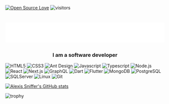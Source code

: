[![Open Source Love](https://badges.frapsoft.com/os/v1/open-source.svg?v=102)](https://github.com/ellerbrock/open-source-badge/)
![visitors](https://visitor-badge.laobi.icu/badge?page_id=alexissniffer)

<h1 align="center">
  <img src="https://raw.githubusercontent.com/alexissniffer/alexissniffer/master/name.svg" alt="Alexis Sniffer" />
</h1>

<h3 align="center">I am a software developer</h3>

![HTML5](https://img.shields.io/badge/HTML5-%23E34F26.svg?style=for-the-badge&logo=html5&logoColor=white)
![CSS3](https://img.shields.io/badge/CSS3-%231572B6.svg?style=for-the-badge&logo=css3&logoColor=white)
![Ant Design](https://img.shields.io/badge/AntDesign-%230170FE.svg?style=for-the-badge&logo=antdesign&logoColor=white)
![Javascript](https://img.shields.io/badge/Javascript-%23323330.svg?style=for-the-badge&logo=javascript&logoColor=23F7DF1E)
![Typescript](https://img.shields.io/badge/Typescript-%233178C6.svg?style=for-the-badge&logo=typescript&logoColor=white)
![Node.js](https://img.shields.io/badge/Node.js-%23339933.svg?style=for-the-badge&logo=node.js&logoColor=white)
![React](https://img.shields.io/badge/React-%2361DAFB.svg?style=for-the-badge&logo=react&logoColor=white)
![Next.js](https://img.shields.io/badge/Next.js-%23000000.svg?style=for-the-badge&logo=next.js&logoColor=white)
![GraphQL](https://img.shields.io/badge/GraphQL-%23E10098.svg?style=for-the-badge&logo=graphql&logoColor=white)
![Dart](https://img.shields.io/badge/Dart-%230175C2.svg?style=for-the-badge&logo=dart&logoColor=white)
![Flutter](https://img.shields.io/badge/Flutter-%2302569B.svg?style=for-the-badge&logo=flutter&logoColor=white)
![MongoDB](https://img.shields.io/badge/MongoDB-%2347A248.svg?style=for-the-badge&logo=mongodb&logoColor=white)
![PostgreSQL](https://img.shields.io/badge/PostgreSQL-%234169E1.svg?style=for-the-badge&logo=postgresql&logoColor=white)
![SQLServer](https://img.shields.io/badge/SQLServer-%23CC2927.svg?style=for-the-badge&logo=microsoftsqlserver&logoColor=white)
![Linux](https://img.shields.io/badge/Linux-%23FCC624.svg?style=for-the-badge&logo=linux&logoColor=black)
![Git](https://img.shields.io/badge/Git-%23F05032.svg?style=for-the-badge&logo=git&logoColor=white)

[![Alexis Sniffer's GitHub stats](https://github-readme-stats.vercel.app/api?username=alexissniffer&theme=prussian&show_icons=true)](https://github.com/alexissniffer/github-readme-stats)


![trophy](https://github-profile-trophy.vercel.app/?username=alexissniffer&theme=algolia&margin-w=15&margin-h=15&no-frame=true)

<!--START_SECTION:waka-->
<!--END_SECTION:waka-->
